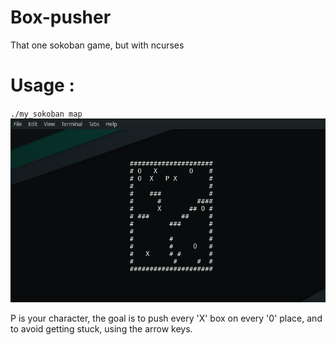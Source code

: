 # Box-pusher
That one sokoban game, but with ncurses
# Usage :
`./my_sokoban map`
![screen](ressources/in-game.png)

P is your character, the goal is to push every 'X' box on every '0' place, and to avoid getting stuck, using the arrow keys.
